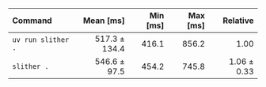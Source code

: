 | Command | Mean [ms] | Min [ms] | Max [ms] | Relative |
|:---|---:|---:|---:|---:|
| `uv run slither .` | 517.3 ± 134.4 | 416.1 | 856.2 | 1.00 |
| `slither .` | 546.6 ± 97.5 | 454.2 | 745.8 | 1.06 ± 0.33 |
